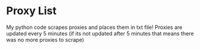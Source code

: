 # Proxy List

My python code scrapes proxies and places them in txt file!
Proxies are updated every 5 minutes
(if its not updated after 5 minutes that means there was no more proxies to scrape)
